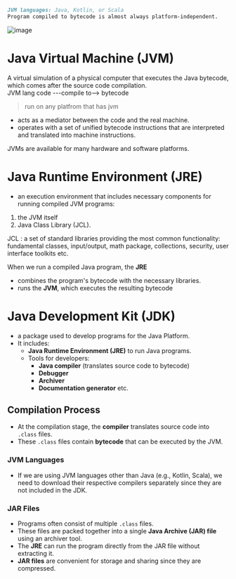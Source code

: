 ```md
JVM languages: Java, Kotlin, or Scala
Program compiled to bytecode is almost always platform-independent.
```
![image](https://github.com/user-attachments/assets/e927de80-b140-47bc-a2ec-e992daec1b93)

# Java Virtual Machine (JVM)
A virtual simulation of a physical computer that executes the Java bytecode, which comes after the source code compilation. <br>
JVM lang code ---compile to--> bytecode
> run on any platfrom that has jvm 

- acts as a mediator between the code and the real machine. 
- operates with a set of unified bytecode instructions that are interpreted and translated into machine instructions.

JVMs are available for many hardware and software platforms.

# Java Runtime Environment (JRE)
- an execution environment that includes necessary components for running compiled JVM programs:
1. the JVM itself
2. Java Class Library (JCL).

JCL : a set of standard libraries providing the most common functionality: fundamental classes, input/output, math package, collections, security, user interface toolkits etc.

 When we run a compiled Java program, the **JRE**
 - combines the program's bytecode with the necessary libraries.
-  runs the **JVM**, which executes the resulting bytecode

# Java Development Kit (JDK)

- a package used to develop programs for the Java Platform.
- It includes:
  - **Java Runtime Environment (JRE)** to run Java programs.
  - Tools for developers:
    - **Java compiler** (translates source code to bytecode)
    - **Debugger**
    - **Archiver**
    - **Documentation generator** etc.

## Compilation Process
- At the compilation stage, the **compiler** translates source code into `.class` files.
- These `.class` files contain **bytecode** that can be executed by the JVM.

### JVM Languages
- If we are using JVM languages other than Java (e.g., Kotlin, Scala), we need to download their respective compilers separately since they are not included in the JDK.

### JAR Files
- Programs often consist of multiple `.class` files.
- These files are packed together into a single **Java Archive (JAR) file** using an archiver tool.
- The **JRE** can run the program directly from the JAR file without extracting it.
- **JAR files** are convenient for storage and sharing since they are compressed.

